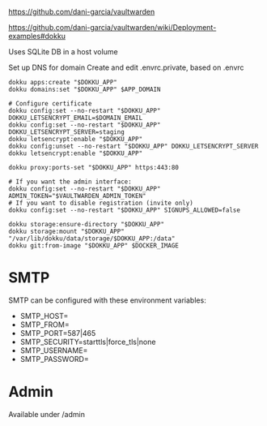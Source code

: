 https://github.com/dani-garcia/vaultwarden

https://github.com/dani-garcia/vaultwarden/wiki/Deployment-examples#dokku

Uses SQLite DB in a host volume

Set up DNS for domain
Create and edit .envrc.private, based on .envrc

```
dokku apps:create "$DOKKU_APP"
dokku domains:set "$DOKKU_APP" $APP_DOMAIN

# Configure certificate
dokku config:set --no-restart "$DOKKU_APP" DOKKU_LETSENCRYPT_EMAIL=$DOMAIN_EMAIL
dokku config:set --no-restart "$DOKKU_APP" DOKKU_LETSENCRYPT_SERVER=staging
dokku letsencrypt:enable "$DOKKU_APP"
dokku config:unset --no-restart "$DOKKU_APP" DOKKU_LETSENCRYPT_SERVER
dokku letsencrypt:enable "$DOKKU_APP"

dokku proxy:ports-set "$DOKKU_APP" https:443:80

# If you want the admin interface:
dokku config:set --no-restart "$DOKKU_APP" ADMIN_TOKEN="$VAULTWARDEN_ADMIN_TOKEN"
# If you want to disable registration (invite only)
dokku config:set --no-restart "$DOKKU_APP" SIGNUPS_ALLOWED=false

dokku storage:ensure-directory "$DOKKU_APP"
dokku storage:mount "$DOKKU_APP" "/var/lib/dokku/data/storage/$DOKKU_APP:/data"
dokku git:from-image "$DOKKU_APP" $DOCKER_IMAGE
```

# SMTP

SMTP can be configured with these environment variables:


* SMTP_HOST=<smtp host>
* SMTP_FROM=<admin email>
* SMTP_PORT=587|465
* SMTP_SECURITY=starttls|force_tls|none
* SMTP_USERNAME=<username>
* SMTP_PASSWORD=<password>

# Admin

Available under /admin
